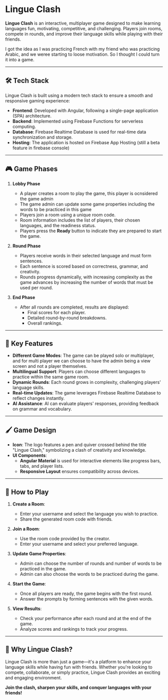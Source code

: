 # Lingue Clash

**Lingue Clash** is an interactive, multiplayer game designed to make learning languages fun, motivating, competitive, and challenging. Players join rooms, compete in rounds, and improve their language skills while playing with their friends.

I got the idea as I was practicing French with my friend who was practicing Arabic, and we weree starting to loose motivation. So I thought I could turn it into a game.

---

## 🛠️ **Tech Stack**

Lingue Clash is built using a modern tech stack to ensure a smooth and responsive gaming experience:

- **Frontend**: Developed with Angular, following a single-page application (SPA) architecture.
- **Backend**: Implemented using Firebase Functions for serverless computing.
- **Database**: Firebase Realtime Database is used for real-time data synchronization and storage.
- **Hosting**: The application is hosted on Firebase App Hosting (still a beta feature in firebase console)

---

## 🎮 **Game Phases**

1. **Lobby Phase**

   - A player creates a room to play the game, this player is ocnsidered the game admin
   - The game admin can update some game properties including the words to be practiced in this game
   - Players join a room using a unique room code.
   - Room information includes the list of players, their chosen languages, and the readiness status.
   - Players press the **Ready** button to indicate they are prepared to start the game.

2. **Round Phase**

   - Players receive words in their selected language and must form sentences.
   - Each sentence is scored based on correctness, grammar, and creativity.
   - Rounds progress dynamically, with increasing complexity as the game advances by increasing the number of words that must be used per round.

3. **End Phase**
   - After all rounds are completed, results are displayed:
     - Final scores for each player.
     - Detailed round-by-round breakdowns.
     - Overall rankings.

---

## 🔧 **Key Features**

- **Different Game Modes**: The game can be played solo or multiplayer, and for multi player we can choose to have the admin being a view screen and not a player themselves.
- **Multilingual Support**: Players can choose different languages to practice within the same game room.
- **Dynamic Rounds**: Each round grows in complexity, challenging players' language skills.
- **Real-time Updates**: The game leverages Firebase Realtime Database to reflect changes instantly.
- **AI Assistance**: AI can evaluate players' responses, providing feedback on grammar and vocabulary.

---

## 🖌️ **Game Design**

- **Icon**: The logo features a pen and quiver crossed behind the title "Lingue Clash," symbolizing a clash of creativity and knowledge.
- **UI Components**:
  - **Angular Material** is used for interactive elements like progress bars, tabs, and player lists.
  - **Responsive Layout** ensures compatibility across devices.

---

## 🚀 **How to Play**

1. **Create a Room**:

   - Enter your username and select the language you wish to practice.
   - Share the generated room code with friends.

2. **Join a Room**:

   - Use the room code provided by the creator.
   - Enter your username and select your preferred language.

3. **Update Game Properties**:

   - Admin can choose the number of rounds and number of words to be practiced in the game.
   - Admin can also choose the words to be practiced during the game.

4. **Start the Game**:

   - Once all players are ready, the game begins with the first round.
   - Answer the prompts by forming sentences with the given words.

5. **View Results**:
   - Check your performance after each round and at the end of the game.
   - Analyze scores and rankings to track your progress.

---

## 🌟 **Why Lingue Clash?**

Lingue Clash is more than just a game—it's a platform to enhance your language skills while having fun with friends. Whether you're looking to compete, collaborate, or simply practice, Lingue Clash provides an exciting and engaging environment.

**Join the clash, sharpen your skills, and conquer languages with your friends!**
